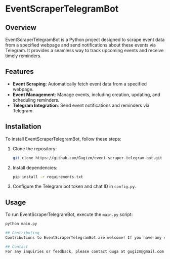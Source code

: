 # EventScraperTelegramBot

## Overview
EventScraperTelegramBot is a Python project designed to scrape event data from a specified webpage and send notifications about these events via Telegram. It provides a seamless way to track upcoming events and receive timely reminders.

## Features
- **Event Scraping**: Automatically fetch event data from a specified webpage.
- **Event Management**: Manage events, including creation, updating, and scheduling reminders.
- **Telegram Integration**: Send event notifications and reminders via Telegram.

## Installation
To install EventScraperTelegramBot, follow these steps:

1. Clone the repository:

    ```bash
    git clone https://github.com/Gugizm/event-scraper-telegram-bot.git
    ```

2. Install dependencies:

    ```bash
    pip install -r requirements.txt
    ```

3. Configure the Telegram bot token and chat ID in `config.py`.

## Usage
To run EventScraperTelegramBot, execute the `main.py` script:

```bash
python main.py

## Contributing
Contributions to EventScraperTelegramBot are welcome! If you have any suggestions, bug fixes, or new features to add, feel free to submit a pull request.

## Contact
For any inquiries or feedback, please contact Guga at gugizm@gmail.com.